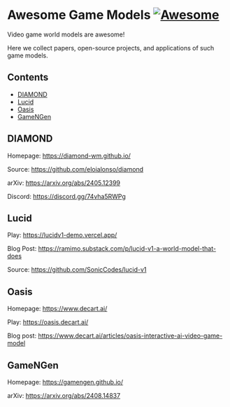 # Awesome Game Models [![Awesome](https://awesome.re/badge-flat2.svg)](https://awesome.re)

Video game world models are awesome!

Here we collect papers, open-source projects, and applications of such game models.

## Contents

- [DIAMOND](#diamond)
- [Lucid](#lucid)
- [Oasis](#oasis)
- [GameNGen](#gamengen)

## DIAMOND

Homepage: https://diamond-wm.github.io/

Source: https://github.com/eloialonso/diamond

arXiv: https://arxiv.org/abs/2405.12399

Discord: https://discord.gg/74vha5RWPg

## Lucid

Play: https://lucidv1-demo.vercel.app/

Blog Post: https://ramimo.substack.com/p/lucid-v1-a-world-model-that-does

Source: https://github.com/SonicCodes/lucid-v1

## Oasis

Homepage: https://www.decart.ai/

Play: https://oasis.decart.ai/

Blog post: https://www.decart.ai/articles/oasis-interactive-ai-video-game-model

## GameNGen

Homepage: https://gamengen.github.io/

arXiv: https://arxiv.org/abs/2408.14837
